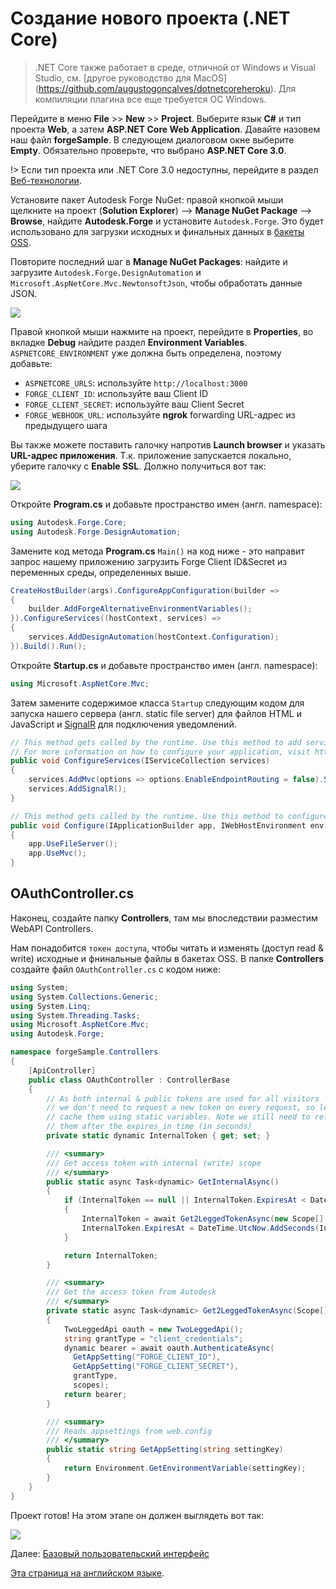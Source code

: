 # Создание нового проекта (.NET Core)

> .NET Core также работает в среде, отличной от Windows и Visual Studio, см. [другое руководство для MacOS] (https://github.com/augustogoncalves/dotnetcoreheroku). Для компиляции плагина все еще требуется ОС Windows.

Перейдите в меню **File** >> **New** >> **Project**. Выберите язык **C#** и тип проекта **Web**, а затем **ASP.NET Core Web Application**. Давайте назовем наш файл **forgeSample**. В следующем диалоговом окне выберите **Empty**. Обязательно проверьте, что выбрано **ASP.NET Core 3.0**.

!> Если тип проекта или .NET Core 3.0 недоступны, перейдите в раздел [Веб-технологии](environment/tools/netcore).

Установите пакет Autodesk Forge NuGet: правой кнопкой мыши щелкните на проект (**Solution Explorer**) --> **Manage NuGet Package** --> **Browse**, найдите **Autodesk.Forge** и установите `Autodesk.Forge`. Это будет использовано для загрузки исходных и финальных данных в [бакеты OSS](https://forge.autodesk.com/en/docs/data/v2/developers_guide/basics/).

Повторите последний шаг в **Manage NuGet Packages**: найдите и загрузите `Autodesk.Forge.DesignAutomation` и `Microsoft.AspNetCore.Mvc.NewtonsoftJson`, чтобы обработать данные JSON. 

![](_media/netcore/create_project.gif) 

Правой кнопкой мыши нажмите на проект, перейдите в **Properties**, во вкладке **Debug** найдите раздел **Environment Variables**. `ASPNETCORE_ENVIRONMENT` уже должна быть определена, поэтому добавьте:

- `ASPNETCORE_URLS`: используйте `http://localhost:3000`
- `FORGE_CLIENT_ID`:  используйте ваш Client ID
- `FORGE_CLIENT_SECRET`: используйте ваш Client Secret
- `FORGE_WEBHOOK_URL`: используйте **ngrok** forwarding URL-адрес из предыдущего шага

Вы также можете поставить галочку напротив **Launch browser** и указать **URL-адрес приложения**. Т.к. приложение запускается локально, уберите галочку с **Enable SSL**. Должно получиться вот так: 

![](_media/netcore/env_vars_da.png) 


Откройте **Program.cs** и добавьте пространство имен (англ. namespace):

```csharp
using Autodesk.Forge.Core;
using Autodesk.Forge.DesignAutomation;
```

Замените код метода **Program.cs** `Main()` на код ниже - это направит запрос нашему приложению загрузить Forge Client ID&Secret из переменных среды, определенных выше.

```csharp
CreateHostBuilder(args).ConfigureAppConfiguration(builder =>
{
    builder.AddForgeAlternativeEnvironmentVariables();
}).ConfigureServices((hostContext, services) =>
{
    services.AddDesignAutomation(hostContext.Configuration);
}).Build().Run();
```

Откройте **Startup.cs** и добавьте пространство имен (англ. namespace):

```csharp
using Microsoft.AspNetCore.Mvc;
```

Затем замените содержимое класса `Startup` следующим кодом для запуска нашего сервера (англ. static file server) для файлов HTML и JavaScript и [SignalR](https://docs.microsoft.com/en-us/aspnet/core/signalr/introduction?view=aspnetcore-2.2) для подключения уведомлений.

```csharp
// This method gets called by the runtime. Use this method to add services to the container.
// For more information on how to configure your application, visit https://go.microsoft.com/fwlink/?LinkID=398940
public void ConfigureServices(IServiceCollection services)
{
    services.AddMvc(options => options.EnableEndpointRouting = false).SetCompatibilityVersion(CompatibilityVersion.Version_3_0).AddNewtonsoftJson();
    services.AddSignalR();
}

// This method gets called by the runtime. Use this method to configure the HTTP request pipeline.
public void Configure(IApplicationBuilder app, IWebHostEnvironment env)
{
    app.UseFileServer();
    app.UseMvc();
}
```

## OAuthController.cs

Наконец, создайте папку **Controllers**, там мы впоследствии разместим WebAPI Controllers.

Нам понадобится `токен доступа`, чтобы читать и изменять (доступ read & write) исходные и фнинальные файлы в бакетах OSS. В папке **Controllers** создайте файл `OAuthController.cs` с кодом ниже:

```csharp
using System;
using System.Collections.Generic;
using System.Linq;
using System.Threading.Tasks;
using Microsoft.AspNetCore.Mvc;
using Autodesk.Forge;

namespace forgeSample.Controllers
{
    [ApiController]
    public class OAuthController : ControllerBase
    {
        // As both internal & public tokens are used for all visitors
        // we don't need to request a new token on every request, so let's
        // cache them using static variables. Note we still need to refresh
        // them after the expires_in time (in seconds)
        private static dynamic InternalToken { get; set; }

        /// <summary>
        /// Get access token with internal (write) scope
        /// </summary>
        public static async Task<dynamic> GetInternalAsync()
        {
            if (InternalToken == null || InternalToken.ExpiresAt < DateTime.UtcNow)
            {
                InternalToken = await Get2LeggedTokenAsync(new Scope[] { Scope.BucketCreate, Scope.BucketRead, Scope.BucketDelete, Scope.DataRead, Scope.DataWrite, Scope.DataCreate, Scope.CodeAll });
                InternalToken.ExpiresAt = DateTime.UtcNow.AddSeconds(InternalToken.expires_in);
            }

            return InternalToken;
        }

        /// <summary>
        /// Get the access token from Autodesk
        /// </summary>
        private static async Task<dynamic> Get2LeggedTokenAsync(Scope[] scopes)
        {
            TwoLeggedApi oauth = new TwoLeggedApi();
            string grantType = "client_credentials";
            dynamic bearer = await oauth.AuthenticateAsync(
              GetAppSetting("FORGE_CLIENT_ID"),
              GetAppSetting("FORGE_CLIENT_SECRET"),
              grantType,
              scopes);
            return bearer;
        }

        /// <summary>
        /// Reads appsettings from web.config
        /// </summary>
        public static string GetAppSetting(string settingKey)
        {
            return Environment.GetEnvironmentVariable(settingKey);
        }
    }
}
```

Проект готов! На этом этапе он должен выглядеть вот так: 

![](_media/designautomation/netcore/basefiles_step1.png) 

Далее: [Базовый пользовательский интерфейс](designautomation/html/)

[Эта страница на английском языке](https://learnforge.autodesk.io/#/environment/setup/netcore_da).
